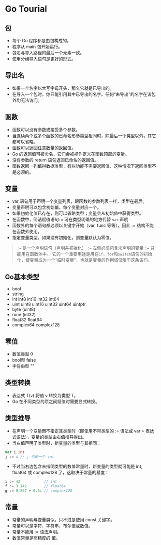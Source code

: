 # Go Tourial

## 包

* 每个 Go 程序都是由包构成的。
* 程序从 main 包开始运行。
* 包名与导入路径的最后一个元素一致。
* 使用分组导入语句是更好的形式。

## 导出名

* 如果一个名字以大写字母开头，那么它就是已导出的。
* 在导入一个包时，你只能引用其中已导出的名字。任何“未导出”的名字在该包外均无法访问。

## 函数

* 函数可以没有参数或接受多个参数。
* 当连续两个或多个函数的已命名形参类型相同时，除最后一个类型以外，其它都可以省略。
* 函数可以返回任意数量的返回值。
* Go 的返回值可被命名，它们会被视作定义在函数顶部的变量。
* 没有参数的 return 语句返回已命名的返回值。
* 函数返回一列值得数据类型，有些功能不需要返回值，这种情况下返回类型不是必须的。

## 变量

* var 语句用于声明一个变量列表，跟函数的参数列表一样，类型在最后。
* 变量声明可以包含初始值，每个变量对应一个。
* 如果初始化值已存在，则可以省略类型；变量会从初始值中获得类型。
* 在函数中，简洁赋值语句`:=` 可在类型明确的地方代替 `var` 声明
* 函数外的每个语句都必须以关键字开始（var, func 等等），因此 := 结构不能在函数外使用。
* 指定变量类型，如果没有初始化，则变量默认为零值。

> `:=` 是一个声明语句（声明并初始化）
> `:=` 左侧必须包含未声明的变量
> `:=` 只能用在函数体中。
> 它的一个重要用途是用在`if`，`for`和`switch`语句的初始化，使变量成为一个“临时变量”，也就是变量的作用域仅限于这条语句。

## Go基本类型

* bool
* string
* int int8 int16 int32 int64
* uint uint8 uint16 uint32 uint64 uintptr
* byte (uint8)
* rune (int32)
* float32 float64
* complex64 complex128

## 零值

* 数值类型 0
* bool型 false
* 字符串型 ""

## 类型转换

* 表达式 T(v) 将值 v 转换为类型 T。
* Go 在不同类型的项之间赋值时需要显式转换。

## 类型推导

* 在声明一个变量而不指定其类型时（即使用不带类型的 := 语法或 var = 表达式语法），变量的类型由右值推导得出。
* 当右值声明了类型时，新变量的类型与其相同：

```go
var i int
j := i // j 也是一个 int
```

* 不过当右边包含未指明类型的数值常量时，新变量的类型就可能是 int, float64 或 complex128 了，这取决于常量的精度：

```go
i := 42           // int
f := 3.142        // float64
g := 0.867 + 0.5i // complex128
```

## 常量

* 常量的声明与变量类似，只不过是使用 const 关键字。
* 常量可以是字符、字符串、布尔值或数值。
* 常量不能用 := 语法声明。
* 数值常量是高精度的 值。
